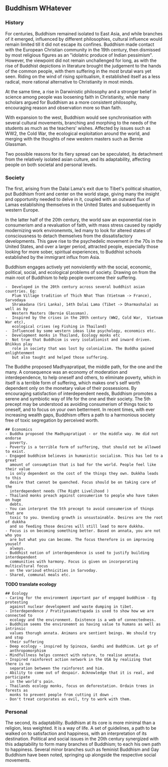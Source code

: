## Buddhism WHatever 

### History 

For centuries, Buddhism remained isolated to East Asia, and while branches of it
emerged, influenced by different philosophies, cultural influence would remain
limited till it did not escape its confines. Buddhism made contact with the
European Christian community in the 19th century, then dismissed by most
religious figures as an "idolatric produce of Indian pessimism". However, the
viewpoint did not remain unchallenged for long, as with the rise of Buddhist
depictions in literature brought the judgement to the hands of the common
people, with them suffering in the most brutal wars yet seen. Riding on the wind
of rising spiritualism, it established itself as a less radical, more rational
alternative to Christianity in most minds. 

At the same time, a rise in Darwinistic philosophy and a stronger belief in
science among people was loosening faith in Christianity, while many scholars
argued for Buddhism as a more consistent philosophy, encouraging reason and
observation more so than faith.

With expansion to the west, Buddhism would see synchronisation with several
cultural movements, branching and morphing to the needs of the students as much
as the teachers' wishes. Affected by issues such as WW2, the Cold War, the
ecological exploitation around the world, and merging with the thoughts of new
western masters such as Bernie Glassman.

Two possible reasons for its fiery spread can be speculated, its detachment from
the relatively isolated asian culture, and its adaptability, affecting people on
both societal and personal levels.


### Society 

The first, arising from the Dalai Lama's exit due to Tibet's political
situation, put Buddhism front and center on the world stage, giving many the
insight and opportunity needed to delve in it, coupled with an outward flux of
Lamas establishing themselves in the United States and subsequently in western
Europe.

In the latter half of the 20th century, the world saw an exponential rise in
consumerism and a revaluation of faith, with mass stress caused by rapidly
modernizing work environemnts, led many to look for altered states of
consciousness to detach themselves from the dissatisfactory developments. This
gave rise to the psychedelic movement in the 70s in the United States, and over
a larger period, attracted people, especially those looking for more sober,
spiritual experiences, to Buddhist schools established by the immigrant influx
from Asia.

Buddhism engages actively yet nonviolently with the social, economic, political,
social, and ecological problems of society. Drawing on from the main root of
Buddhism to help people overcome their suffering. 

```
-  Developed in the 20th century across several buddhist asian countries. Eg:
   Plum Village tradition of Thich Nhat Than (Vietnam -> France),  Sarvodaya
   Shramadana (Sri Lanka), 14th Dalai Lama (Tibet -> Dharmashala) as well as by
   Western Masters (Bernie Glassman). 
-  Inspired by the crises in the 20th century (WW2, Cold War,  Vietnam War etc),
   ecological crises (eg Fishing in Thailand)
-  Influenced by some western ideas like psychology, economics etc. 
-  Development monks in Thailand, Ecology monks etc
-  Not true that Buddhism is very isolationist and inward driven. Bhikkus play
   role in society that was lost by colonialism. The Buddha gained enlightenment
   but also taught and helped those suffering. 
```
The Buddhe proposed Madhyapratipat, the middle path, for the one and the many. A
consequence was an economy of moderation and interdependence, to help oneself
and others, to eliminate poverty, which in itself is a terrible form of
suffering, which makes one's self worth dependent only on the monetary value of
their possessions. By encouraging satisfaction of interdependent needs, Buddhism
promotes a serene and symbiotic way of life for the one and their society. The
5th precept may be understood as avoiding consumerism of things toxic to
oneself, and to focus on your own betterment. In recent times, with ever
increasing wealth gaps, Buddhism offers a path to a harmonious society free of
toxic segregation by perceived worth.

```
## Economics 
- Buddha proposed the Madhyapratipat - or the middle way. He did not endorse
  poverty. 
- Poverty is a terrible form of suffering, that should not be allowed to exist. 
- Engaged buddhism believes in humanistic socialism. This has led to a great
  amount of consumption that is bad for the world. People feel like their value
  is only dependent on the cost of the things they own. Dukkha leads to this
  desire that cannot be quenched. Focus should be on taking care of the
  interdependent needs (The Right Livelihood )
- Thailand monks preach against consumerism to people who have taken on huge
  debts. 
- You can interpret the 5th precept to avoid consumerism of things that are
  toxic to you. Unending growth is unsustainable. Desires are the root of dukkha
  and so feeding those desires will still lead to more dukkha. 
- Focus is on becoming something better. Based on annata, you are not who you
  are but what you can become. The focus therefore is on improving youself
  always. 
- Buddhist notion of interdependence is used to justify building interdependent
  communities with harmony. Focus is given on incorporating multicultural focus
  on the varioud ethnicities in Sarvoday. 
- Shared, communal meals etc. 
```
**TODO translate ecology**

```
## Ecology 
- Caring for the environment important par of engaged buddhism - Eg protesting
  against nuclear development and waste dumping in tibet. 
- Interdependence / Pratityasamuttapada is used to show how we are connected to
  ecology and the environment. Existence is a web of connectedness. 
- Buddhism seems the environemnt as having value to humans as well as intrinsic
  values thorugh annata. Animans are sentient beings. We should try and stop
  their suffering 
- Deep ecology - inspired by Spinoza, Gandhi and Buddhism. Let go of
  anthropomorphism 
- Mindfullness helps connect with nature, to realise annata. 
- Inspired rainforest action network in the USA by realizing that there is no
  separation between the rainforest and him. 
- Ability to come out of despair. Acknowledge that it is real, and participate
  in the world's pain. 
- Thailands ecology monks, focus on deforestation. Ordain trees in forests as
  monks to prevent people from cutting it down . 
- Don't treat corporates as evil, try to work with them. 
```

### Personal 

The second, its adaptability. Buddhism at its core is more minimal than a
religion, less weighted. It is a way of life. A set of guidelines, a path to
be walked on to satisfaction and happiness, with an interpretation of its
destination. Political and social issues in the 20th century synergized with
this adaptability to form many branches of Buddhism; to each his own path to
happiness. Several minor branches such as feminist Buddhism and Gay Buddhism
have been noted, springing up alongside the respective social movements. 

